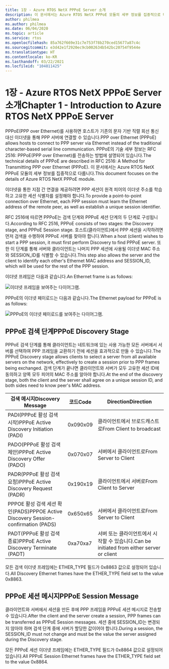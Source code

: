 ```yaml
---
title: 1장 - Azure RTOS NetX PPPoE Server 소개
description: 이 문서에서는 Azure RTOS NetX PPPoE 모듈의 세부 정보를 집중적으로 다룹니다.
author: philmea
ms.author: philmea
ms.date: 06/04/2020
ms.topic: article
ms.service: rtos
ms.openlocfilehash: 85a762f669e31c7e753f78b270ced15677a87c4c
ms.sourcegitcommit: e3d42e1f2920ec9cb002634b542bc20754f9544e
ms.translationtype: HT
ms.contentlocale: ko-KR
ms.lasthandoff: 03/22/2021
ms.locfileid: "104811425"
---
```

# <a name="chapter-1---introduction-to-azure-rtos-netx-pppoe-server"></a><span data-ttu-id="fa56f-103">1장 - Azure RTOS NetX PPPoE Server 소개</span><span class="sxs-lookup"><span data-stu-id="fa56f-103">Chapter 1 - Introduction to Azure RTOS NetX PPPoE Server</span></span>

<span data-ttu-id="fa56f-104">PPPoE(PPP over Ethernet)를 사용하면 호스트가 기존의 문자 기반 직렬 회선 통신 대신 이더넷을 통해 PPP 서버에 연결할 수 있습니다.</span><span class="sxs-lookup"><span data-stu-id="fa56f-104">PPP over Ethernet (PPPoE) allows hosts to connect to PPP server via Ethernet instead of the traditional character-based serial line communication.</span></span> <span data-ttu-id="fa56f-105">PPPoE의 기술 세부 정보는 RFC 2516: PPPoE(PPP over Ethernet)를 전송하는 방법에 설명되어 있습니다.</span><span class="sxs-lookup"><span data-stu-id="fa56f-105">The technical details of PPPoE are described in RFC 2516: A Method for Transmitting PPP over Ethernet (PPPoE).</span></span> <span data-ttu-id="fa56f-106">이 문서에서는 Azure RTOS NetX PPPoE 모듈의 세부 정보를 집중적으로 다룹니다.</span><span class="sxs-lookup"><span data-stu-id="fa56f-106">This document focuses on the details of Azure RTOS NetX PPPoE module.</span></span>

<span data-ttu-id="fa56f-107">이더넷을 통한 지점 간 연결을 제공하려면 PPP 세션이 원격 피어의 이더넷 주소를 학습하고 고유한 세션 식별자를 설정해야 합니다.</span><span class="sxs-lookup"><span data-stu-id="fa56f-107">To provide a point-to-point connection over Ethernet, each PPP session must learn the Ethernet address of the remote peer, as well as establish a unique session identifier.</span></span>

<span data-ttu-id="fa56f-108">RFC 2516에 따르면 PPPoE는 검색 단계와 PPPoE 세션 단계의 두 단계로 구성됩니다.</span><span class="sxs-lookup"><span data-stu-id="fa56f-108">According to RFC 2516, PPPoE consists of two stages: the Discovery stage, and PPPoE Session stage.</span></span> <span data-ttu-id="fa56f-109">호스트(클라이언트)에서 PPP 세션을 시작하려면 먼저 검색을 수행하여 PPPoE 서버를 찾아야 합니다.</span><span class="sxs-lookup"><span data-stu-id="fa56f-109">When a host (client) wishes to start a PPP session, it must first perform Discovery to find PPPoE server.</span></span> <span data-ttu-id="fa56f-110">또한 이 단계를 통해 서버와 클라이언트는 나머지 PPP 세션에 사용될 이더넷 MAC 주소와 SESSION_ID를 식별할 수 있습니다.</span><span class="sxs-lookup"><span data-stu-id="fa56f-110">This step also allows the server and the client to identify each other's Ethernet MAC address and SESSION_ID, which will be used for the rest of the PPP session.</span></span>

<span data-ttu-id="fa56f-111">이더넷 프레임은 다음과 같습니다.</span><span class="sxs-lookup"><span data-stu-id="fa56f-111">An Ethernet frame is as follows:</span></span>

![이더넷 프레임을 보여주는 다이어그램.](media/netx-pppoe-server-01.png)

<span data-ttu-id="fa56f-113">PPPoE의 이더넷 페이로드는 다음과 같습니다.</span><span class="sxs-lookup"><span data-stu-id="fa56f-113">The Ethernet payload for PPPoE is as follows:</span></span>

![PPPoE의 이더넷 페이로드를 보여주는 다이어그램.](media/netx-pppoe-server-02.png)

## <a name="pppoe-discovery-stage"></a><span data-ttu-id="fa56f-115">PPPoE 검색 단계</span><span class="sxs-lookup"><span data-stu-id="fa56f-115">PPPoE Discovery Stage</span></span>

<span data-ttu-id="fa56f-116">PPPoE 검색 단계를 통해 클라이언트는 네트워크에 있는 사용 가능한 모든 서버에서 서버를 선택하여 PPP 프레임을 교환하기 전에 세션을 효과적으로 만들 수 있습니다.</span><span class="sxs-lookup"><span data-stu-id="fa56f-116">The PPPoE Discovery stage allows clients to select a server from all available servers on the network, effectively to create a session prior to PPP frames being exchanged.</span></span> <span data-ttu-id="fa56f-117">검색 단계가 끝나면 클라이언트와 서버가 모두 고유한 세션 ID에 동의하고 양쪽 모두 피어의 MAC 주소를 알아야 합니다.</span><span class="sxs-lookup"><span data-stu-id="fa56f-117">At the end of the discovery stage, both the client and the server shall agree on a unique session ID, and both sides need to know peer's MAC address.</span></span>

| <span data-ttu-id="fa56f-118">검색 메시지</span><span class="sxs-lookup"><span data-stu-id="fa56f-118">Discovery Message</span></span>                                  | <span data-ttu-id="fa56f-119">코드</span><span class="sxs-lookup"><span data-stu-id="fa56f-119">Code</span></span> | <span data-ttu-id="fa56f-120">Direction</span><span class="sxs-lookup"><span data-stu-id="fa56f-120">Direction</span></span>                                     |
| -------------------------------------------------- | ---- | --------------------------------------------- |
| <span data-ttu-id="fa56f-121">PADI(PPPoE 활성 검색 시작)</span><span class="sxs-lookup"><span data-stu-id="fa56f-121">PPPoE Active Discovery Initiation (PADI)</span></span>           | <span data-ttu-id="fa56f-122">0x09</span><span class="sxs-lookup"><span data-stu-id="fa56f-122">0x09</span></span> | <span data-ttu-id="fa56f-123">클라이언트에서 브로드캐스트로</span><span class="sxs-lookup"><span data-stu-id="fa56f-123">From Client to broadcast</span></span>                      |
| <span data-ttu-id="fa56f-124">PADO(PPPoE 활성 검색 제안)</span><span class="sxs-lookup"><span data-stu-id="fa56f-124">PPPoE Active Discovery Offer (PADO)</span></span>                | <span data-ttu-id="fa56f-125">0x07</span><span class="sxs-lookup"><span data-stu-id="fa56f-125">0x07</span></span> | <span data-ttu-id="fa56f-126">서버에서 클라이언트로</span><span class="sxs-lookup"><span data-stu-id="fa56f-126">From Server to Client</span></span>                         |
| <span data-ttu-id="fa56f-127">PADR(PPPoE 활성 검색 요청)</span><span class="sxs-lookup"><span data-stu-id="fa56f-127">PPPoE Active Discovery Request (PADR)</span></span>              | <span data-ttu-id="fa56f-128">0x19</span><span class="sxs-lookup"><span data-stu-id="fa56f-128">0x19</span></span> | <span data-ttu-id="fa56f-129">클라이언트에서 서버로</span><span class="sxs-lookup"><span data-stu-id="fa56f-129">From Client to Server</span></span>                         |
| <span data-ttu-id="fa56f-130">PPPOE 활성 검색 세션 확인(PADS)</span><span class="sxs-lookup"><span data-stu-id="fa56f-130">PPPOE Active Discovery Session-confirmation (PADS)</span></span> | <span data-ttu-id="fa56f-131">0x65</span><span class="sxs-lookup"><span data-stu-id="fa56f-131">0x65</span></span> | <span data-ttu-id="fa56f-132">서버에서 클라이언트로</span><span class="sxs-lookup"><span data-stu-id="fa56f-132">From Server to Client</span></span>                         |
| <span data-ttu-id="fa56f-133">PADT(PPPoE 활성 검색 종료)</span><span class="sxs-lookup"><span data-stu-id="fa56f-133">PPPoE Active Discovery Terminate (PADT)</span></span>            | <span data-ttu-id="fa56f-134">0xa7</span><span class="sxs-lookup"><span data-stu-id="fa56f-134">0xa7</span></span> | <span data-ttu-id="fa56f-135">서버 또는 클라이언트에서 시작할 수 있습니다.</span><span class="sxs-lookup"><span data-stu-id="fa56f-135">Can be initiated from either server or client</span></span> |

<span data-ttu-id="fa56f-136">모든 검색 이더넷 프레임에는 ETHER_TYPE 필드가 0x8863 값으로 설정되어 있습니다.</span><span class="sxs-lookup"><span data-stu-id="fa56f-136">All Discovery Ethernet frames have the ETHER_TYPE field set to the value 0x8863.</span></span>

## <a name="pppoe-session-message"></a><span data-ttu-id="fa56f-137">PPPoE 세션 메시지</span><span class="sxs-lookup"><span data-stu-id="fa56f-137">PPPoE Session Message</span></span>

<span data-ttu-id="fa56f-138">클라이언트와 서버에서 세션을 만든 후에 PPP 프레임을 PPPoE 세션 메시지로 전송할 수 있습니다.</span><span class="sxs-lookup"><span data-stu-id="fa56f-138">After the client and the server create a session, PPP frames can be transferred as PPPoE Session messages.</span></span> <span data-ttu-id="fa56f-139">세션 중에 SESSION_ID는 변경되지 않아야 하며 검색 단계 중에 서버가 할당한 값이어야 합니다.</span><span class="sxs-lookup"><span data-stu-id="fa56f-139">During a session, the SESSION_ID must not change and must be the value the server assigned during the Discovery stage.</span></span>

<span data-ttu-id="fa56f-140">모든 PPPoE 세션 이더넷 프레임에는 ETHER_TYPE 필드가 0x8864 값으로 설정되어 있습니다.</span><span class="sxs-lookup"><span data-stu-id="fa56f-140">All PPPoE Session Ethernet frames have the ETHER_TYPE field set to the value 0x8864.</span></span>